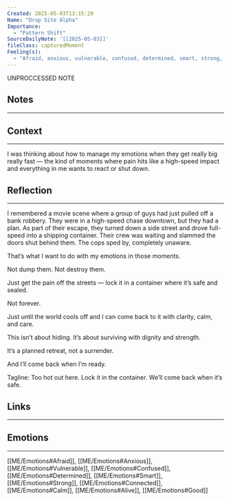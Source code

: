 ```yaml
---
Created: 2025-05-03T13:15:29
Name: "Drop Site Alpha"
Importance:
  - "Pattern Shift"
SourceDailyNote: '[[2025-05-03]]'
fileClass: capturedMoment
Feeling(s):
  - "Afraid, anxious, vulnerable, confused, determined, smart, strong, connected, calm, alive, good"
---
```


UNPROCCESSED NOTE
## Notes
---

## Context
---
I was thinking about how to manage my emotions when they get really big really fast — the kind of moments where pain hits like a high-speed impact and everything in me wants to react or shut down.
## Reflection 
---
I remembered a movie scene where a group of guys had just pulled off a bank robbery. They were in a high-speed chase downtown, but they had a plan. As part of their escape, they turned down a side street and drove full-speed into a shipping container. Their crew was waiting and slammed the doors shut behind them. The cops sped by, completely unaware.

That’s what I want to do with my emotions in those moments.

Not dump them. Not destroy them.

Just get the pain off the streets — lock it in a container where it’s safe and sealed.

Not forever.

Just until the world cools off and I can come back to it with clarity, calm, and care.

This isn’t about hiding. It’s about surviving with dignity and strength.

It’s a planned retreat, not a surrender.

And I’ll come back when I’m ready.

Tagline: Too hot out here. Lock it in the container. We’ll come back when it’s safe.
## Links
---

## Emotions
---
[[ME/Emotions#Afraid]],  [[ME/Emotions#Anxious]], [[ME/Emotions#Vulnerable]],  [[ME/Emotions#Confused]], [[ME/Emotions#Determined]],  [[ME/Emotions#Smart]],  [[ME/Emotions#Strong]],  [[ME/Emotions#Connected]],  [[ME/Emotions#Calm]],  [[ME/Emotions#Alive]],  [[ME/Emotions#Good]]